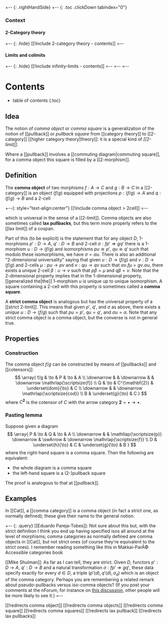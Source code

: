 
+-- {: .rightHandSide}
+-- {: .toc .clickDown tabindex="0"}
### Context
#### 2-Category theory
+-- {: .hide}
[[!include 2-category theory - contents]]
=--
#### Limits and colimits
+-- {: .hide}
[[!include infinity-limits - contents]]
=--
=--
=--

# Contents
* table of contents
{:toc}

## Idea

The notion of _comma object_ or _comma square_ is a generalization of the notion of [[pullback]] or _pullback square_ from [[category theory]] to [[2-category]] [[higher category theory|theory]]: it is a special kind of _[[2-limit]]_.

Where a [[pullback]] involves a [[commuting diagram|commuting square]], for a comma object this square is filled by a [[2-morphism]].


## Definition

The **comma object** of two morphisms $f:A\to C$ and $g:B\to C$ in a [[2-category]] is an object $(f/g)$ equipped with projections $p:(f/g)\to A$ and $q:(f/g)\to B$ and a 2-cell

+--{: style="text-align:center"}
[[!include comma object > 2cell]]
=--

which is universal in the sense of a [[2-limit]].  Comma objects are also sometimes called **lax pullbacks**, but this term more properly refers to the [[lax limit]] of a cospan.

Part of this (to be explicit) is the statement that for any object $D$, 1-morphisms $p':D\to A$, $q':D\to B$ and 2-cell $\sigma:f p'\Rightarrow g q'$ there is a 1-morphism $u:D\to(f/g)$ and isomorphisms $p u\cong p'$, $q u\cong q'$ such that modulo these isomorphisms, we have $\sigma=\alpha u$.  There is also an additional "2-dimensional universality" saying that given $u:D\to (f/g)$ and $v:D\to (f/g)$ and 2-cells $\mu:p u \to p v$ and $\nu:q u \to q v$ such that $\alpha v. f \mu = g\nu . \alpha u$, there exists a unique 2-cell $\beta:u\to v$ such that $p\beta = \mu$ and $q \beta = \nu$.  Note that the 2-dimensional property implies that in the 1-dimensional property, [[generalized the|the]] 1-morphism $u$ is unique up to unique isomorphism.  A square containing a 2-cell with this property is sometimes called a **comma square**.

A **strict comma object** is analogous but has the universal property of a [[strict 2-limit]].  This means that given $p'$, $q'$, and $\sigma$ as above, there exists a _unique_ $u:D\to (f/g)$ such that $p u = p'$, $q u = q'$, and $\sigma u = \alpha$.  Note that any strict comma object is a comma object, but the converse is not in general true.


## Properties

### Construction

The comma object $f/g$ can be constructed by means of [[pullbacks]] and [[cotensors]]:
$$
\array{
f/g & \to & P & \to & A \\
\downarrow & & \downarrow & & \downarrow \mathrlap{\scriptsize{f}} \\
Q & \to & C^{\mathbf{2}} & \underset{dom}{\to} & C \\
\downarrow & & \downarrow \mathrlap{\scriptsize{cod}} \\
B & \underset{g}{\to} & C
}
$$
where $C^{\mathbf{2}}$ is the cotensor of $C$ with the arrow category $\mathbf{2} = \bullet \to \bullet$.


### Pasting lemma

Suppose given a diagram
$$
\array{
  P & \to & Q & \to & A \\
  \downarrow & & \mathllap{\scriptsize{p}} \downarrow & \swArrow & \downarrow   \mathrlap{\scriptsize{f}} \\
  D & \underset{h}{\to} & C & \underset{g}{\to} & B
}
$$
where the right-hand square is a comma square.  Then the following are equivalent:

* the whole diagram is a comma square
* the left-hand square is a (2-)pullback square

The proof is analogous to that at [[pullback]].


## Examples

In [[Cat]], a [[comma category]] is a comma object (in fact a strict one, as normally defined); these give their name to the general notion.

+-- {: .query}
[[Eduardo Pareja-Tobes]]: Not sure about this but, with the strict definition I think you end up having specified isos all around at the level of morphisms; comma categories as normally defined are comma objects in [[Cat]], but not strict ones (of course they're equivalent to the strict ones). I remember reading something like this in Makkai-ParÃ© Accessible categories book

[[Mike Shulman]]: As far as I can tell, they are strict.  Given $D$, functors $p':D\to A$, $q':D\to B$ and a natural transformation $\sigma:f p'\Rightarrow g q'$, these data specify exactly for every $d\in D$, a triple $(p'(d), q'(d), \sigma_d)$ which is an object of the comma category.  Perhaps you are remembering a related remark about pseudo-pullbacks versus iso-comma objects?  (If you post your comments at the nForum, for instance on [this discussion](http://www.math.ntnu.no/~stacey/Mathforge/nForum/comments.php?DiscussionID=3359), other people will be more likely to see it.)
=--


[[!redirects comma object]]
[[!redirects comma objects]]
[[!redirects comma square]]
[[!redirects comma squares]]
[[!redirects lax pullback]]
[[!redirects lax pullbacks]]
